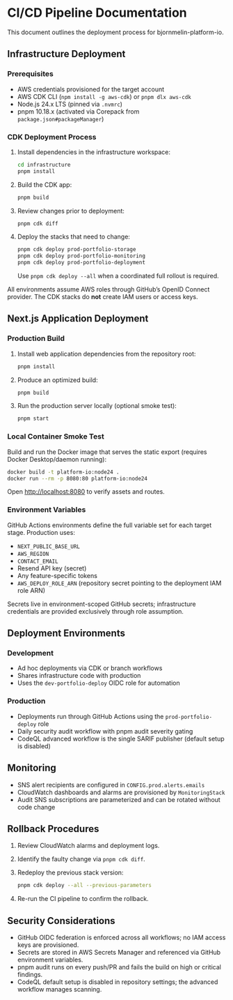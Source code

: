 # CI/CD Pipeline Documentation

This document outlines the deployment process for bjornmelin-platform-io.

## Infrastructure Deployment

### Prerequisites

- AWS credentials provisioned for the target account
- AWS CDK CLI (`npm install -g aws-cdk`) or `pnpm dlx aws-cdk`
- Node.js 24.x LTS (pinned via `.nvmrc`)
- pnpm 10.18.x (activated via Corepack from `package.json#packageManager`)

### CDK Deployment Process

1. Install dependencies in the infrastructure workspace:

   ```bash
   cd infrastructure
   pnpm install
   ```

2. Build the CDK app:

   ```bash
   pnpm build
   ```

3. Review changes prior to deployment:

   ```bash
   pnpm cdk diff
   ```

4. Deploy the stacks that need to change:

   ```bash
   pnpm cdk deploy prod-portfolio-storage
   pnpm cdk deploy prod-portfolio-monitoring
   pnpm cdk deploy prod-portfolio-deployment
   ```

   Use `pnpm cdk deploy --all` when a coordinated full rollout is required.

All environments assume AWS roles through GitHub’s OpenID Connect provider. The
CDK stacks do **not** create IAM users or access keys.

## Next.js Application Deployment

### Production Build

1. Install web application dependencies from the repository root:

   ```bash
   pnpm install
   ```

2. Produce an optimized build:

   ```bash
   pnpm build
   ```

3. Run the production server locally (optional smoke test):

   ```bash
   pnpm start
   ```

### Local Container Smoke Test

Build and run the Docker image that serves the static export (requires Docker Desktop/daemon running):

```bash
docker build -t platform-io:node24 .
docker run --rm -p 8080:80 platform-io:node24
```

Open <http://localhost:8080> to verify assets and routes.

### Environment Variables

GitHub Actions environments define the full variable set for each target stage.
Production uses:

- `NEXT_PUBLIC_BASE_URL`
- `AWS_REGION`
- `CONTACT_EMAIL`
- Resend API key (secret)
- Any feature-specific tokens
- `AWS_DEPLOY_ROLE_ARN` (repository secret pointing to the deployment IAM role ARN)

Secrets live in environment-scoped GitHub secrets; infrastructure credentials
are provided exclusively through role assumption.

## Deployment Environments

### Development

- Ad hoc deployments via CDK or branch workflows
- Shares infrastructure code with production
- Uses the `dev-portfolio-deploy` OIDC role for automation

### Production

- Deployments run through GitHub Actions using the `prod-portfolio-deploy`
  role
- Daily security audit workflow with pnpm audit severity gating
- CodeQL advanced workflow is the single SARIF publisher (default setup is
  disabled)

## Monitoring

- SNS alert recipients are configured in `CONFIG.prod.alerts.emails`
- CloudWatch dashboards and alarms are provisioned by `MonitoringStack`
- Audit SNS subscriptions are parameterized and can be rotated without code change

## Rollback Procedures

1. Review CloudWatch alarms and deployment logs.
2. Identify the faulty change via `pnpm cdk diff`.
3. Redeploy the previous stack version:

   ```bash
   pnpm cdk deploy --all --previous-parameters
   ```

4. Re-run the CI pipeline to confirm the rollback.

## Security Considerations

- GitHub OIDC federation is enforced across all workflows; no IAM access keys
  are provisioned.
- Secrets are stored in AWS Secrets Manager and referenced via GitHub
  environment variables.
- pnpm audit runs on every push/PR and fails the build on high or critical
  findings.
- CodeQL default setup is disabled in repository settings; the advanced
  workflow manages scanning.
